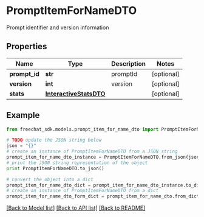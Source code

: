 # PromptItemForNameDTO

Prompt identifier and version information

## Properties

Name | Type | Description | Notes
------------ | ------------- | ------------- | -------------
**prompt_id** | **str** | promptId | [optional] 
**version** | **int** | version | [optional] 
**stats** | [**InteractiveStatsDTO**](InteractiveStatsDTO.md) |  | [optional] 

## Example

```python
from freechat_sdk.models.prompt_item_for_name_dto import PromptItemForNameDTO

# TODO update the JSON string below
json = "{}"
# create an instance of PromptItemForNameDTO from a JSON string
prompt_item_for_name_dto_instance = PromptItemForNameDTO.from_json(json)
# print the JSON string representation of the object
print PromptItemForNameDTO.to_json()

# convert the object into a dict
prompt_item_for_name_dto_dict = prompt_item_for_name_dto_instance.to_dict()
# create an instance of PromptItemForNameDTO from a dict
prompt_item_for_name_dto_form_dict = prompt_item_for_name_dto.from_dict(prompt_item_for_name_dto_dict)
```
[[Back to Model list]](../README.md#documentation-for-models) [[Back to API list]](../README.md#documentation-for-api-endpoints) [[Back to README]](../README.md)


